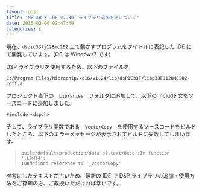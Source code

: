 ```yaml
---
layout: post
title: "MPLAB X IDE v2.30　ライブラリ追加方法について"
date: 2015-02-06 02:47:49
categories: c
---
```

<p>現在、<code>dspic33fj128mc202</code> 上で動かすプログラムをタイトルに表記した IDE にて開発しています。(OS は Windows7 です)</p>

<p>DSP ライブラリを使用するため、以下のファイルを</p>

<pre><code>C:/Program Files/Microchip/xc16/v1.24/lib/dsPIC33F/libp33FJ128MC202-coff.a
</code></pre>

<p>プロジェクト直下の　<code>Libraries</code>　フォルダに追加して、以下の include 文をソースコードに追加しました。</p>

<pre><code>#include &lt;dsp.h&gt;
</code></pre>

<p>そして、ライブラリ関数である　<code>VectorCopy</code>　を使用するソースコードをビルドしたところ、以下のエラーメッセージが表示されてビルドに失敗してしまいます。</p>

<blockquote>
<pre><code>build/default/production/data.o(.text+0xcc):In function '.LSM14':
:undefined reference to '_VectorCopy'
</code></pre>
</blockquote>

<p>参考にしたテキストが古いため、最新の IDE で DSP ライブラリの追加・使用方法をご存知の方、ご教授いただければ幸いです。</p>
